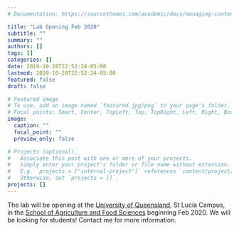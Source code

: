 ```yaml
---
# Documentation: https://sourcethemes.com/academic/docs/managing-content/

title: "Lab Opening Feb 2020"
subtitle: ""
summary: ""
authors: []
tags: []
categories: []
date: 2019-10-28T22:52:24-05:00
lastmod: 2019-10-28T22:52:24-05:00
featured: false
draft: false

# Featured image
# To use, add an image named `featured.jpg/png` to your page's folder.
# Focal points: Smart, Center, TopLeft, Top, TopRight, Left, Right, BottomLeft, Bottom, BottomRight.
image:
  caption: ""
  focal_point: ""
  preview_only: false

# Projects (optional).
#   Associate this post with one or more of your projects.
#   Simply enter your project's folder or file name without extension.
#   E.g. `projects = ["internal-project"]` references `content/project/deep-learning/index.md`.
#   Otherwise, set `projects = []`.
projects: []
---
```


The lab will be opening at the [University of Queensland](https://www.uq.edu.au/), St Lucia Campus, in the [School of Agriculture and Food Sciences](https://agriculture.uq.edu.au/) beginning Feb 2020. We will be looking for students! Contact me for more information.
